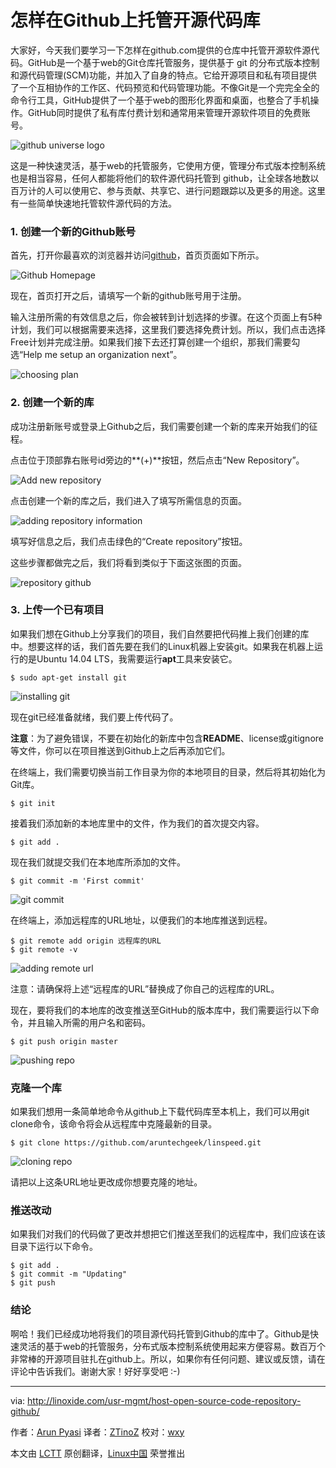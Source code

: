 怎样在Github上托管开源代码库
================================================================================

大家好，今天我们要学习一下怎样在github.com提供的仓库中托管开源软件源代码。GitHub是一个基于web的Git仓库托管服务，提供基于 git 的分布式版本控制和源代码管理(SCM)功能，并加入了自身的特点。它给开源项目和私有项目提供了一个互相协作的工作区、代码预览和代码管理功能。不像Git是一个完完全全的命令行工具，GitHub提供了一个基于web的图形化界面和桌面，也整合了手机操作。GitHub同时提供了私有库付费计划和通常用来管理开源软件项目的免费账号。

![github universe logo](http://blog.linoxide.com/wp-content/uploads/2015/03/github-universe.jpg)

这是一种快速灵活，基于web的托管服务，它使用方便，管理分布式版本控制系统也是相当容易，任何人都能将他们的软件源代码托管到 github，让全球各地数以百万计的人可以使用它、参与贡献、共享它、进行问题跟踪以及更多的用途。这里有一些简单快速地托管软件源代码的方法。

### 1. 创建一个新的Github账号 ###

首先，打开你最喜欢的浏览器并访问[github][1]，首页页面如下所示。

![Github Homepage](http://blog.linoxide.com/wp-content/uploads/2015/03/github-homepage.png)

现在，首页打开之后，请填写一个新的github账号用于注册。

输入注册所需的有效信息之后，你会被转到计划选择的步骤。在这个页面上有5种计划，我们可以根据需要来选择，这里我们要选择免费计划。所以，我们点击选择Free计划并完成注册。如果我们接下去还打算创建一个组织，那我们需要勾选“Help me setup an organization next”。

![choosing plan](http://blog.linoxide.com/wp-content/uploads/2015/03/choosing-plan.png)

### 2. 创建一个新的库 ###

成功注册新账号或登录上Github之后，我们需要创建一个新的库来开始我们的征程。

点击位于顶部靠右账号id旁边的**(+)**按钮，然后点击“New Repository”。

![Add new repository](http://blog.linoxide.com/wp-content/uploads/2015/03/create-new-repository.png)

点击创建一个新的库之后，我们进入了填写所需信息的页面。

![adding repository information](http://blog.linoxide.com/wp-content/uploads/2015/03/adding-information-repository.png)

填写好信息之后，我们点击绿色的“Create repository”按钮。

这些步骤都做完之后，我们将看到类似于下面这张图的页面。

![repository github](http://blog.linoxide.com/wp-content/uploads/2015/03/repository-github.png)

### 3. 上传一个已有项目 ###

如果我们想在Github上分享我们的项目，我们自然要把代码推上我们创建的库中。想要这样的话，我们首先要在我们的Linux机器上安装git。如果我在机器上运行的是Ubuntu 14.04 LTS，我需要运行**apt**工具来安装它。

    $ sudo apt-get install git

![installing git](http://blog.linoxide.com/wp-content/uploads/2015/03/install-git.png)

现在git已经准备就绪，我们要上传代码了。

**注意**：为了避免错误，不要在初始化的新库中包含**README**、license或gitignore等文件，你可以在项目推送到Github上之后再添加它们。

在终端上，我们需要切换当前工作目录为你的本地项目的目录，然后将其初始化为Git库。

    $ git init

接着我们添加新的本地库里中的文件，作为我们的首次提交内容。

    $ git add .

现在我们就提交我们在本地库所添加的文件。

    $ git commit -m 'First commit'

![git commit](http://blog.linoxide.com/wp-content/uploads/2015/03/git-commit.png)

在终端上，添加远程库的URL地址，以便我们的本地库推送到远程。

    $ git remote add origin 远程库的URL
    $ git remote -v

![adding remote url](http://blog.linoxide.com/wp-content/uploads/2015/03/adding-remote-url.png)

注意：请确保将上述“远程库的URL”替换成了你自己的远程库的URL。

现在，要将我们的本地库的改变推送至GitHub的版本库中，我们需要运行以下命令，并且输入所需的用户名和密码。

    $ git push origin master

![pushing repo](http://blog.linoxide.com/wp-content/uploads/2015/03/pushing-repo.png)

### 克隆一个库 ###

如果我们想用一条简单地命令从github上下载代码库至本机上，我们可以用git clone命令，该命令将会从远程库中克隆最新的目录。

    $ git clone https://github.com/aruntechgeek/linspeed.git

![cloning repo](http://blog.linoxide.com/wp-content/uploads/2015/03/cloning-repo.png)

请把以上这条URL地址更改成你想要克隆的地址。

### 推送改动 ###

如果我们对我们的代码做了更改并想把它们推送至我们的远程库中，我们应该在该目录下运行以下命令。

    $ git add .
    $ git commit -m "Updating"
    $ git push

### 结论 ###

啊哈！我们已经成功地将我们的项目源代码托管到Github的库中了。Github是快速灵活的基于web的托管服务，分布式版本控制系统使用起来方便容易。数百万个非常棒的开源项目驻扎在github上。所以，如果你有任何问题、建议或反馈，请在评论中告诉我们。谢谢大家！好好享受吧 :-)

--------------------------------------------------------------------------------

via: http://linoxide.com/usr-mgmt/host-open-source-code-repository-github/

作者：[Arun Pyasi][a]
译者：[ZTinoZ](https://github.com/ZTinoZ)
校对：[wxy](https://github.com/wxy)

本文由 [LCTT](https://github.com/LCTT/TranslateProject) 原创翻译，[Linux中国](http://linux.cn/) 荣誉推出

[a]:http://linoxide.com/author/arunp/
[1]:http://github.com/
